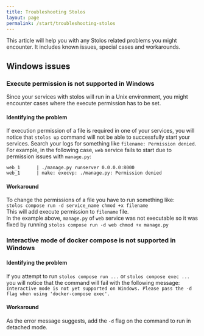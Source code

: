 ```yaml
---
title: Troubleshooting Stolos
layout: page
permalink: /start/troubleshooting-stolos
---
```


This article will help you with any Stolos related problems you might encounter. It includes known issues, special cases and workarounds.

## Windows issues
### Execute permission is not supported in Windows
Since your services with stolos will run in a Unix environment, you might encounter cases where the execute permission has to be set.

#### Identifying the problem
If execution permission of a file is required in one of your services, you will notice that `stolos up` command will not be able to successfully start your services. Search your logs for something like `filename: Permission denied`.  
For example, in the following case, `web` service fails to start due to permission issues with `manage.py`:

```
web_1      | ./manage.py runserver 0.0.0.0:8000
web_1      | make: execvp: ./manage.py: Permission denied
```

#### Workaround
To change the permissions of a file you have to run something like:  
`stolos compose run -d service_name chmod +x filename`  
This will add execute permission to `filename` file.  
In the example above, `manage.py` of `web` service was not executable so it was fixed by running `stolos compose run -d web chmod +x manage.py`

### Interactive mode of docker compose is not supported in Windows
#### Identifying the problem
If you attempt to run `stolos compose run ...` or `stolos compose exec ...` you will notice that the command will fail with the following message:  
`Interactive mode is not yet supported on Windows. Please pass the -d flag when using 'docker-compose exec'.`

#### Workaround
As the error message suggests, add the `-d` flag on the command to run in detached mode.
